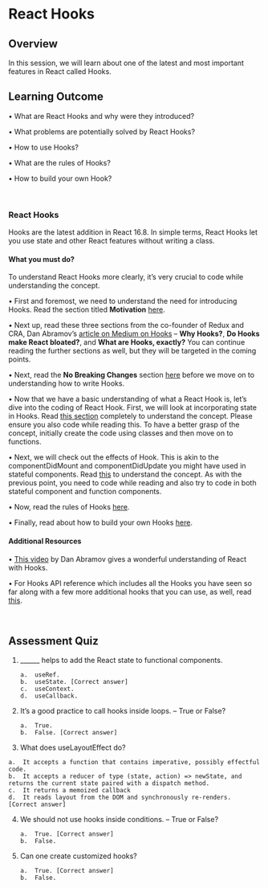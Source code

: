 # **React Hooks**

## Overview

In this session, we will learn about one of the latest and most important features in React called Hooks.


## Learning Outcome

•	What are React Hooks and why were they introduced?

•	What problems are potentially solved by React Hooks?

•	How to use Hooks?

•	What are the rules of Hooks?

•	How to build your own Hook?

<br />

### React Hooks

Hooks are the latest addition in React 16.8. In simple terms, React Hooks let you use state and other React features without writing a class.

#### What you must do?

To understand React Hooks more clearly, it’s very crucial to code while understanding the concept.

•	First and foremost, we need to understand the need for introducing Hooks. Read the section titled **Motivation** [here](https://reactjs.org/docs/hooks-intro.html).

•	Next up, read these three sections from the co-founder of Redux and CRA, Dan Abramov’s [article on Medium on Hooks](https://medium.com/@dan_abramov/making-sense-of-react-hooks-fdbde8803889) – **Why Hooks?**, **Do Hooks make React bloated?**, and **What are Hooks, exactly?** You can continue reading the further sections as well, but they will be targeted in the coming points.

•	Next, read the **No Breaking Changes** section [here](https://reactjs.org/docs/hooks-intro.html) before we move on to understanding how to write Hooks.

•	Now that we have a basic understanding of what a React Hook is, let’s dive into the coding of React Hook. First, we will look at incorporating state in Hooks. Read [this section](https://reactjs.org/docs/hooks-state.html) completely to understand the concept. Please ensure you also code while reading this. To have a better grasp of the concept, initially create the code using classes and then move on to functions. 

•	Next, we will check out the effects of Hook. This is akin to the componentDidMount and componentDidUpdate you might have used in stateful components. Read [this](https://reactjs.org/docs/hooks-effect.html) to understand the concept. As with the previous point, you need to code while reading and also try to code in both stateful component and function components.

•	Now, read the rules of Hooks [here](https://reactjs.org/docs/hooks-rules.html). 

•	Finally, read about how to build your own Hooks [here](https://reactjs.org/docs/hooks-custom.html). 


#### Additional Resources

•	[This video](https://www.youtube.com/watch?v=dpw9EHDh2bM&feature=youtu.be) by Dan Abramov gives a wonderful understanding of React with Hooks.

•	For Hooks API reference which includes all the Hooks you have seen so far along with a few more additional hooks that you can use, as well, read [this](https://reactjs.org/docs/hooks-reference.html).

<br />

## Assessment Quiz

1.	______ helps to add the React state to functional components.

        a.	useRef.
        b.	useState. [Correct answer]
        c.	useContext.
        d.	useCallback.


2.	It’s a good practice to call hooks inside loops. – True or False?

        a.	True.
        b.	False. [Correct answer]


3.	 What does useLayoutEffect do?

    a.	It accepts a function that contains imperative, possibly effectful code.
    b.	It accepts a reducer of type (state, action) => newState, and returns the current state paired with a dispatch method.
    c.	It returns a memoized callback
    d.	It reads layout from the DOM and synchronously re-renders. [Correct answer]


4.	We should not use hooks inside conditions. – True or False?

        a.	True. [Correct answer]
        b.	False.


5.	Can one create customized hooks?

        a.	True. [Correct answer]
        b.	False.


